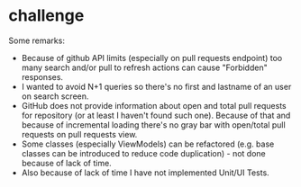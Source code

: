 # challenge

Some remarks:

* Because of github API limits (especially on pull requests endpoint) too many search and/or pull to refresh actions can cause "Forbidden" responses. 
* I wanted to avoid N+1 queries so there's no first and lastname of an user on search screen.
* GitHub does not provide information about open and total pull requests for repository (or at least I haven't found such one).
Because of that and because of incremental loading there's no gray bar with open/total pull requests on pull requests view.
* Some classes (especially ViewModels) can be refactored (e.g. base classes can be introduced to reduce code duplication) - not done because of lack of time.
* Also because of lack of time I have not implemented Unit/UI Tests.
